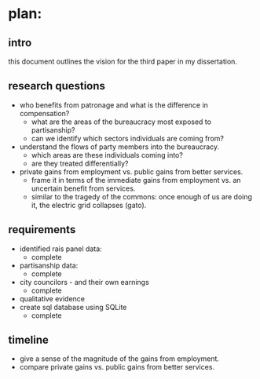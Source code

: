 # plan:

## intro

this document outlines the vision for the third paper in my dissertation.

## research questions 
* who benefits from patronage and what is the difference in compensation?
  - what are the areas of the bureaucracy most exposed to partisanship?
  - can we identify which sectors individuals are coming from?
* understand the flows of party members into the bureaucracy.
  - which areas are these individuals coming into?
  - are they treated differentially?
* private gains from employment vs. public gains from better services.
  - frame it in terms of the immediate gains from employment vs. an uncertain benefit from services.
  - similar to the tragedy of the commons: once enough of us are doing it, the electric grid collapses (gato).

## requirements
* identified rais panel data:
  - complete
* partisanship data:
  - complete
* city councilors - and their own earnings
  - complete
* qualitative evidence
* create sql database using SQLite
  - complete

## timeline
* give a sense of the magnitude of the gains from employment.
* compare private gains vs. public gains from better services.